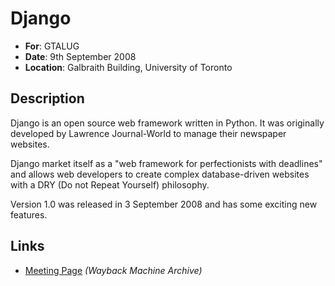 # Django

* **For**: GTALUG
* **Date**: 9th September 2008
* **Location**: Galbraith Building, University of Toronto

## Description

Django is an open source web framework written in Python. It was originally
developed by Lawrence Journal-World to manage their newspaper websites.

Django market itself as a "web framework for perfectionists with deadlines" and
allows web developers to create complex database-driven websites with a DRY (Do
not Repeat Yourself) philosophy.

Version 1.0 was released in 3 September 2008 and has some exciting new
features.

## Links

* [Meeting Page](https://web.archive.org/web/20130120074325/http://gtalug.org/wiki/Meetings:2008-09) _(Wayback Machine Archive)_
